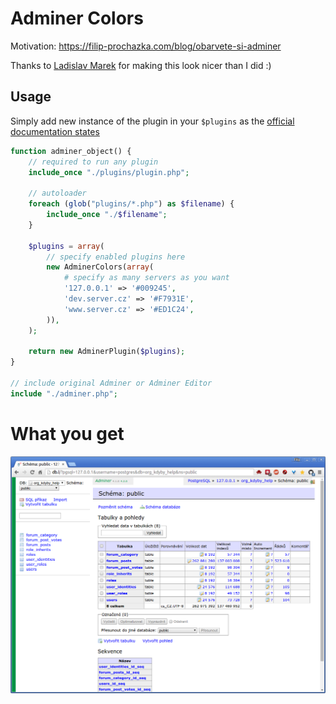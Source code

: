 # Adminer Colors

Motivation: https://filip-prochazka.com/blog/obarvete-si-adminer

Thanks to [Ladislav Marek](https://github.com/lm) for making this look nicer than I did :)

## Usage

Simply add new instance of the plugin in your `$plugins` as the [official documentation states](http://www.adminer.org/cs/plugins/#use)

```php
function adminer_object() {
    // required to run any plugin
    include_once "./plugins/plugin.php";

    // autoloader
    foreach (glob("plugins/*.php") as $filename) {
        include_once "./$filename";
    }

    $plugins = array(
        // specify enabled plugins here
        new AdminerColors(array(
			# specify as many servers as you want
			'127.0.0.1' => '#009245',
			'dev.server.cz' => '#F7931E',
			'www.server.cz' => '#ED1C24',
		)),
    );

    return new AdminerPlugin($plugins);
}

// include original Adminer or Adminer Editor
include "./adminer.php";

```

# What you get

![preview](https://raw.githubusercontent.com/fprochazka/adminer-colors/master/docs/preview.png)
